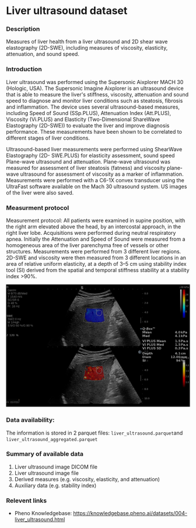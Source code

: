 # Liver ultrasound dataset  

### Description

Measures of liver health from a liver ultrasound and 2D shear wave elastography (2D-SWE), including measures of viscosity, elasticity, attenuation, and sound speed.

### Introduction

Liver ultrasound was performed using the Supersonic Aixplorer MACH 30 (Hologic, USA).  The Supersonic Imagine Aixplorer is an ultrasound device that is able to measure the liver's stiffness, viscosity, attenuation and sound speed to diagnose and monitor liver conditions such as steatosis, fibrosis and inflammation. The device uses several ultrasound-based measures, including Speed of Sound (SSp.PLUS), Attenuation Index (Att.PLUS), Viscosity (Vi.PLUS) and Elasticity (Two-Dimensional ShareWave Elastography (2D-SWE)) to evaluate the liver and improve diagnosis performance. These measurements have been shown to be correlated to different stages of liver conditions.

Ultrasound-based liver measurements were performed using ShearWave Elastography (2D- SWE.PLUS) for elasticity assessment, sound speed Plane-wave ultrasound and attenuation. Plane-wave ultrasound was measured for assessment of liver steatosis (fatness) and viscosity plane-wave ultrasound for assessment of viscosity as a marker of inflammation. Measurements were performed with a C6-1X convex transducer using the UltraFast software available on the Mach 30 ultrasound system. US images of the liver were also saved.

### Measurment protocol <!-- long measurment protocol for the data browser -->

Measurement protocol: All patients were examined in supine position, with the right arm elevated above the head, by an intercostal approach, in the right liver lobe. Acquisitions were performed during neutral respiratory apnea. Initially the Attenuation and Speed of Sound were measured from a homogeneous area of the liver parenchyma free of vessels or other structures. Measurements were performed from 3 different liver regions. 2D-SWE and viscosity were then measured from 3 different locations in an area of relative uniform elasticity, at a depth of 3–5 cm using stability index tool (SI) derived from the spatial and temporal stiffness stability at a stability index >90%. 

![Liver US example](liver_ultrasound_swe_and_vi_image.png)

### Data availability: <!-- for the example notebooks -->

The information is stored in 2 parquet files: `liver_ultrasound.parquet`and `liver_ultrasound_aggregated.parquet`

### Summary of available data <!-- for the data browser -->

1. Liver ultrasound image DICOM file
2. Liver ultrasound image file
3. Derived measures (e.g. viscosity, elasticity, and attenuation)
4. Auxiliary data (e.g. stability index)

### Relevent links

* Pheno Knowledgebase: https://knowledgebase.pheno.ai/datasets/004-liver_ultrasound.html